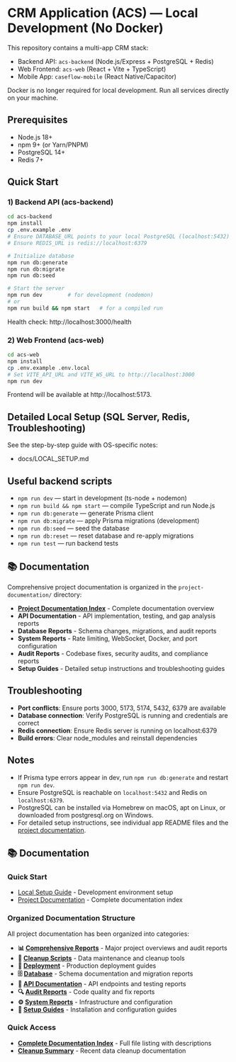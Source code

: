 # CRM Application (ACS) — Local Development (No Docker)

This repository contains a multi-app CRM stack:

- Backend API: `acs-backend` (Node.js/Express + PostgreSQL + Redis)
- Web Frontend: `acs-web` (React + Vite + TypeScript)
- Mobile App: `caseflow-mobile` (React Native/Capacitor)

Docker is no longer required for local development. Run all services directly on your machine.

## Prerequisites

- Node.js 18+
- npm 9+ (or Yarn/PNPM)
- PostgreSQL 14+
- Redis 7+

## Quick Start

### 1) Backend API (acs-backend)

```bash
cd acs-backend
npm install
cp .env.example .env
# Ensure DATABASE_URL points to your local PostgreSQL (localhost:5432)
# Ensure REDIS_URL is redis://localhost:6379

# Initialize database
npm run db:generate
npm run db:migrate
npm run db:seed

# Start the server
npm run dev        # for development (nodemon)
# or
npm run build && npm start   # for a compiled run
```

Health check: http://localhost:3000/health

### 2) Web Frontend (acs-web)

```bash
cd acs-web
npm install
cp .env.example .env.local
# Set VITE_API_URL and VITE_WS_URL to http://localhost:3000
npm run dev
```

Frontend will be available at http://localhost:5173.

## Detailed Local Setup (SQL Server, Redis, Troubleshooting)

See the step-by-step guide with OS-specific notes:

- docs/LOCAL_SETUP.md

## Useful backend scripts

- `npm run dev` — start in development (ts-node + nodemon)
- `npm run build && npm start` — compile TypeScript and run Node.js
- `npm run db:generate` — generate Prisma client
- `npm run db:migrate` — apply Prisma migrations (development)
- `npm run db:seed` — seed the database
- `npm run db:reset` — reset database and re-apply migrations
- `npm run test` — run backend tests

## 📚 Documentation

Comprehensive project documentation is organized in the `project-documentation/` directory:

- **[Project Documentation Index](project-documentation/README.md)** - Complete documentation overview
- **API Documentation** - API implementation, testing, and gap analysis reports
- **Database Reports** - Schema changes, migrations, and audit reports
- **System Reports** - Rate limiting, WebSocket, Docker, and port configuration
- **Audit Reports** - Codebase fixes, security audits, and compliance reports
- **Setup Guides** - Detailed setup instructions and troubleshooting guides

## Troubleshooting

- **Port conflicts**: Ensure ports 3000, 5173, 5174, 5432, 6379 are available
- **Database connection**: Verify PostgreSQL is running and credentials are correct
- **Redis connection**: Ensure Redis server is running on localhost:6379
- **Build errors**: Clear node_modules and reinstall dependencies

## Notes

- If Prisma type errors appear in dev, run `npm run db:generate` and restart `npm run dev`.
- Ensure PostgreSQL is reachable on `localhost:5432` and Redis on `localhost:6379`.
- PostgreSQL can be installed via Homebrew on macOS, apt on Linux, or downloaded from postgresql.org on Windows.
- For detailed setup instructions, see individual app README files and the [project documentation](project-documentation/README.md).

## 📚 Documentation

### Quick Start
- [Local Setup Guide](docs/LOCAL_SETUP.md) - Development environment setup
- [Project Documentation](project-documentation/README.md) - Complete documentation index

### Organized Documentation Structure
All project documentation has been organized into categories:

- **📊 [Comprehensive Reports](project-documentation/comprehensive-reports/)** - Major project overviews and audit reports
- **🔧 [Cleanup Scripts](project-documentation/scripts/cleanup/)** - Data maintenance and cleanup tools
- **🚀 [Deployment](project-documentation/deployment/)** - Production deployment guides
- **🗄️ [Database](project-documentation/database-reports/)** - Schema documentation and migration reports
- **🔌 [API Documentation](project-documentation/api-docs/)** - API endpoints and testing reports
- **🔍 [Audit Reports](project-documentation/audit-reports/)** - Code quality and fix reports
- **⚙️ [System Reports](project-documentation/system-reports/)** - Infrastructure and configuration
- **🚀 [Setup Guides](project-documentation/setup-guides/)** - Installation and configuration guides

### Quick Access
- **[Complete Documentation Index](project-documentation/DOCUMENTATION_INDEX.md)** - Full file listing with descriptions
- **[Cleanup Summary](project-documentation/scripts/cleanup/cleanup-summary.md)** - Recent data cleanup documentation

